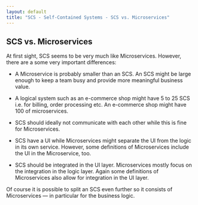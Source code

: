 ```yaml
---
layout: default
title: "SCS - Self-Contained Systems - SCS vs. Microservices"
---
```


SCS vs. Microservices
---

At first sight, SCS seems to be very much like Microservices. However,
there are a some very important differences:

* A Microservice is probably smaller than an SCS. An SCS might be
  large enough to keep a team busy and provide more meaningful
  business value.

* A logical system such as an e-commerce shop might have 5 to 25 SCS
  i.e. for billing, order processing etc. An e-commerce shop might
  have 100 of microservices.

* SCS should ideally not communicate with each other while this is
fine for Microservices.

* SCS have a UI while Microservices might separate the UI from the
  logic in its own service. However, some definitions of Microservices
  include the UI in the Microservice, too.

* SCS should be integrated in the UI layer. Microservices mostly
  focus on the integration in the logic layer. Again some definitions
  of Microservices also allow for integration in the UI layer.

Of course it is possible to split an SCS even further so it consists
of Microservices — in particular for the business logic.
